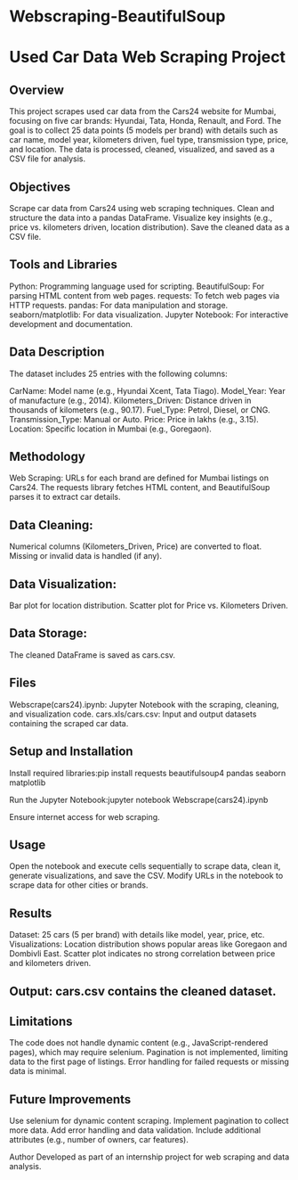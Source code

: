 # Webscraping-BeautifulSoup
# Used Car Data Web Scraping Project

## Overview
This project scrapes used car data from the Cars24 website for Mumbai, focusing on five car brands: Hyundai, Tata, Honda, Renault, and Ford. The goal is to collect 25 data points (5 models per brand) with details such as car name, model year, kilometers driven, fuel type, transmission type, price, and location. The data is processed, cleaned, visualized, and saved as a CSV file for analysis.

## Objectives

Scrape car data from Cars24 using web scraping techniques.
Clean and structure the data into a pandas DataFrame.
Visualize key insights (e.g., price vs. kilometers driven, location distribution).
Save the cleaned data as a CSV file.

## Tools and Libraries

Python: Programming language used for scripting.
BeautifulSoup: For parsing HTML content from web pages.
requests: To fetch web pages via HTTP requests.
pandas: For data manipulation and storage.
seaborn/matplotlib: For data visualization.
Jupyter Notebook: For interactive development and documentation.

## Data Description
The dataset includes 25 entries with the following columns:

CarName: Model name (e.g., Hyundai Xcent, Tata Tiago).
Model_Year: Year of manufacture (e.g., 2014).
Kilometers_Driven: Distance driven in thousands of kilometers (e.g., 90.17).
Fuel_Type: Petrol, Diesel, or CNG.
Transmission_Type: Manual or Auto.
Price: Price in lakhs (e.g., 3.15).
Location: Specific location in Mumbai (e.g., Goregaon).

## Methodology

Web Scraping:
URLs for each brand are defined for Mumbai listings on Cars24.
The requests library fetches HTML content, and BeautifulSoup parses it to extract car details.


## Data Cleaning:
Numerical columns (Kilometers_Driven, Price) are converted to float.
Missing or invalid data is handled (if any).


## Data Visualization:
Bar plot for location distribution.
Scatter plot for Price vs. Kilometers Driven.


## Data Storage:
The cleaned DataFrame is saved as cars.csv.


##  Files

Webscrape(cars24).ipynb: Jupyter Notebook with the scraping, cleaning, and visualization code.
cars.xls/cars.csv: Input and output datasets containing the scraped car data.

## Setup and Installation

Install required libraries:pip install requests beautifulsoup4 pandas seaborn matplotlib


Run the Jupyter Notebook:jupyter notebook Webscrape(cars24).ipynb


Ensure internet access for web scraping.

## Usage

Open the notebook and execute cells sequentially to scrape data, clean it, generate visualizations, and save the CSV.
Modify URLs in the notebook to scrape data for other cities or brands.

## Results

Dataset: 25 cars (5 per brand) with details like model, year, price, etc.
Visualizations:
Location distribution shows popular areas like Goregaon and Dombivli East.
Scatter plot indicates no strong correlation between price and kilometers driven.


## Output: cars.csv contains the cleaned dataset.

## Limitations

The code does not handle dynamic content (e.g., JavaScript-rendered pages), which may require selenium.
Pagination is not implemented, limiting data to the first page of listings.
Error handling for failed requests or missing data is minimal.

## Future Improvements

Use selenium for dynamic content scraping.
Implement pagination to collect more data.
Add error handling and data validation.
Include additional attributes (e.g., number of owners, car features).

Author
Developed as part of an internship project for web scraping and data analysis.
